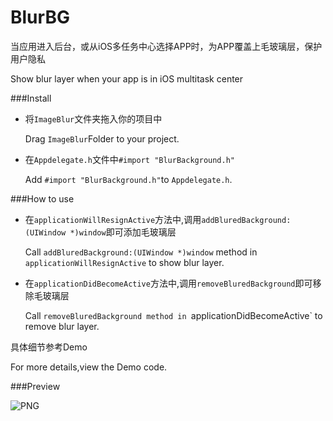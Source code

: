 # BlurBG

当应用进入后台，或从iOS多任务中心选择APP时，为APP覆盖上毛玻璃层，保护用户隐私

Show blur layer when your app is in iOS multitask center

###Install

* 将`ImageBlur`文件夹拖入你的项目中

  Drag `ImageBlur`Folder to your project.
  
* 在`Appdelegate.h`文件中`#import "BlurBackground.h"`

  Add `#import "BlurBackground.h"`to `Appdelegate.h`.

###How to use

* 在`applicationWillResignActive`方法中,调用`addBluredBackground:(UIWindow *)window`即可添加毛玻璃层

  Call `addBluredBackground:(UIWindow *)window` method in `applicationWillResignActive` to show blur layer.
  
* 在`applicationDidBecomeActive`方法中,调用`removeBluredBackground`即可移除毛玻璃层

  Call `removeBluredBackground method in `applicationDidBecomeActive` to remove blur layer.
  
具体细节参考Demo

For more details,view the Demo code.

###Preview

![PNG](http://7te7sy.com1.z0.glb.clouddn.com/Blur_Image_PNG.png)

